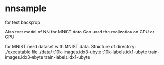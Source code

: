 # nnsample
for test backprop

Also test model of NN for MNIST data
Can used the realization on CPU or GPU

for MNIST need dataset with MNIST data. Structure of directory:
./executable file
./data/
  t10k-images.idx3-ubyte
  t10k-labels.idx1-ubyte
  train-images.idx3-ubyte
  train-labels.idx1-ubyte
